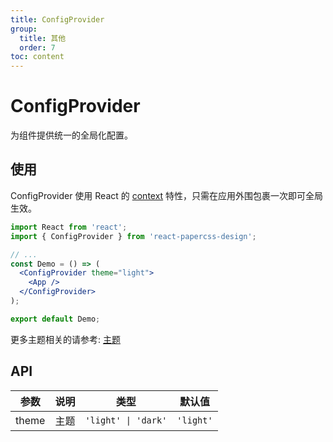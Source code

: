 ```yaml
---
title: ConfigProvider
group:
  title: 其他
  order: 7
toc: content
---
```


# ConfigProvider

为组件提供统一的全局化配置。

## 使用

ConfigProvider 使用 React 的 [context](https://legacy.reactjs.org/docs/context.html) 特性，只需在应用外围包裹一次即可全局生效。

```jsx | pure
import React from 'react';
import { ConfigProvider } from 'react-papercss-design';

// ...
const Demo = () => (
  <ConfigProvider theme="light">
    <App />
  </ConfigProvider>
);

export default Demo;
```

更多主题相关的请参考: [主题](../../docs/guide/theme.md)

## API

| 参数  | 说明 | 类型                | 默认值    |
| ----- | ---- | ------------------- | --------- |
| theme | 主题 | `'light' \| 'dark'` | `'light'` |

